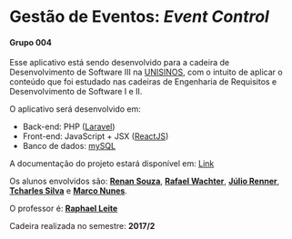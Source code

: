 # Gestão de Eventos: _Event Control_
#### Grupo 004

Esse aplicativo está sendo desenvolvido para a cadeira de Desenvolvimento de Software III na [UNISINOS](http://www.unisinos.br), com o intuito de aplicar o conteúdo que foi estudado nas cadeiras de Engenharia de Requisitos e Desenvolvimento de Software I e II.

O aplicativo será desenvolvido em:
* Back-end: PHP ([Laravel](https://laravel.com/))
* Front-end: JavaScript + JSX ([ReactJS](https://facebook.github.io/react/))
* Banco de dados: [mySQL](https://www.mysql.com/)

A documentação do projeto estará disponível em: [Link](https://reenan.github.io/event-control/)








Os alunos envolvidos são: [**Renan Souza**](https://github.com/reenan), [**Rafael Wachter**](https://github.com/wachter), [**Júlio Renner**](https://github.com/asuha), [**Tcharles Silva**](https://github.com/tcharlezin) e [**Marco Nunes**](https://github.com/marconm85).

O professor é: [**Raphael Leite**](https://github.com/raphaellc)

Cadeira realizada no semestre: **2017/2**
